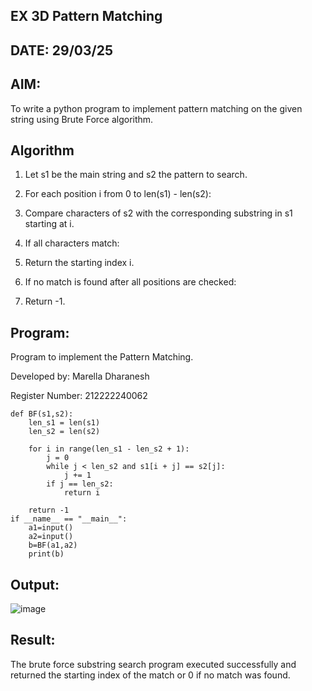 ## EX 3D Pattern Matching
## DATE: 29/03/25

## AIM:
To write a python program to implement pattern matching on the given string using Brute Force algorithm.

## Algorithm
1. Let s1 be the main string and s2 the pattern to search.

2. For each position i from 0 to len(s1) - len(s2):

3. Compare characters of s2 with the corresponding substring in s1 starting at i.

4. If all characters match:

5. Return the starting index i.

6. If no match is found after all positions are checked:

7. Return -1.

## Program:
Program to implement the Pattern Matching.

 Developed by: Marella Dharanesh

 Register Number: 212222240062

```
def BF(s1,s2):
    len_s1 = len(s1)
    len_s2 = len(s2)

    for i in range(len_s1 - len_s2 + 1):
        j = 0
        while j < len_s2 and s1[i + j] == s2[j]:
            j += 1
        if j == len_s2:
            return i

    return -1
if __name__ == "__main__":
    a1=input() 
    a2=input() 
    b=BF(a1,a2)
    print(b)
```

## Output:
![image](https://github.com/user-attachments/assets/9a94254c-0e16-4280-8847-322caf6c244f)


## Result:
The brute force substring search program executed successfully and returned the starting index of the match or 0 if no match was found.
